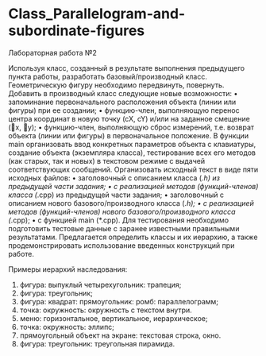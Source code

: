 # Class_Parallelogram-and-subordinate-figures
Лабораторная работа №2

Используя класс, созданный в результате выполнения предыдущего пункта работы, разработать базовый/производный класс. Геометрическую фигуру необходимо передвинуть, повернуть.
Добавить в производный класс следующие новые возможности:
•	запоминание первоначального расположения объекта (линии или фигуры) при ее создании;
•	функцию-член, выполняющую перенос центра координат в новую точку (сХ, cY) и/или на заданное смещение (x, y);
•	функцию-член, выполняющую сброс измерений, т.е. возврат объекта (линии или фигуры) в первоначальное положение.
В функции main организовать ввод конкретных параметров объекта с клавиатуры, создание объекта (экземпляра класса), тестирование всех его методов (как старых, так и новых) в текстовом режиме с выдачей соответствующих сообщений.
Организовать исходный текст в виде пяти исходных файлов:
•	заголовочный с описанием класса (*.h) из предыдущей части задания;
•	с реализацией методов (функций-членов) класса (*.cpp) из предыдущей части задания;
•	заголовочный с описанием нового базового/производного класса (*.h);
•	с реализацией методов (функций-членов) нового базового/производного класса (*.cpp);
•	с функцией main (*.cpp).
Для тестирования необходимо подготовить тестовые данные с заранее известными правильными результатами.
Предлагается определить классы и их иерархию, а также продемонстрировать использование введенных конструкций при работе.

Примеры иерархий наследования:
1) фигура: выпуклый четырехугольник: трапеция;
2) фигура: треугольник;
3) фигура: квадрат: прямоугольник: ромб: параллелограмм;
4) точка: окружность: окружность с текстом внутри.
5) меню: горизонтальное, вертикальное, иерархическое;
6) точка: окружность: эллипс;
7) прямоугольный объект на экране: текстовая строка, окно.
8) фигура: треугольник: треугольная пирамида.
